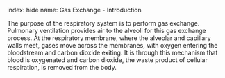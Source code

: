 index: hide
name: Gas Exchange - Introduction

The purpose of the respiratory system is to perform gas exchange. Pulmonary ventilation provides air to the alveoli for this gas exchange process. At the respiratory membrane, where the alveolar and capillary walls meet, gases move across the membranes, with oxygen entering the bloodstream and carbon dioxide exiting. It is through this mechanism that blood is oxygenated and carbon dioxide, the waste product of cellular respiration, is removed from the body.
